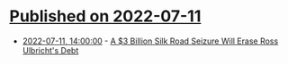 # [Published on 2022-07-11](index.md)

* [2022-07-11, 14:00:00](https://news.slashdot.org/story/22/07/11/1356233/a-3-billion-silk-road-seizure-will-erase-ross-ulbrichts-debt?utm_source=rss1.0mainlinkanon&utm_medium=feed) - [A $3 Billion Silk Road Seizure Will Erase Ross Ulbricht's Debt](https://news.slashdot.org/story/22/07/11/1356233/a-3-billion-silk-road-seizure-will-erase-ross-ulbrichts-debt?utm_source=rss1.0mainlinkanon&utm_medium=feed)
